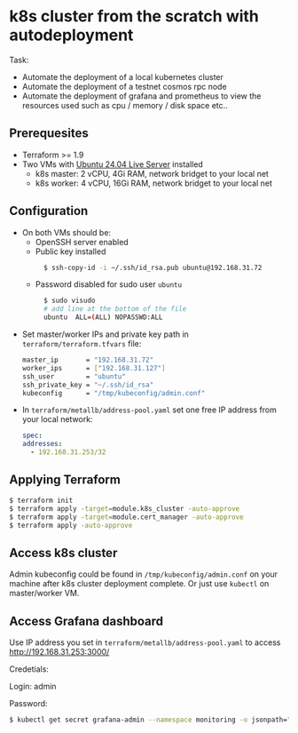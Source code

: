 # k8s cluster from the scratch with autodeployment

Task:

- Automate the deployment of a local kubernetes cluster
- Automate the deployment of a testnet cosmos rpc node
- Automate the deployment of grafana and prometheus to view the resources used such as cpu / memory / disk space etc..

## Prerequesites

- Terraform >= 1.9
- Two VMs with [Ubuntu 24.04 Live Server](https://releases.ubuntu.com/noble/ubuntu-24.04-live-server-amd64.iso) installed
  - k8s master: 2 vCPU, 4Gi RAM, network bridget to your local net
  - k8s worker: 4 vCPU, 16Gi RAM, network bridget to your local net

## Configuration

- On both VMs should be:
  - OpenSSH server enabled
  - Public key installed
    ```bash
      $ ssh-copy-id -i ~/.ssh/id_rsa.pub ubuntu@192.168.31.72
    ```
  - Password disabled for sudo user `ubuntu`
    ```bash
      $ sudo visudo
      # add line at the bottom of the file
      ubuntu  ALL=(ALL) NOPASSWD:ALL
    ```
- Set master/worker IPs and private key path in `terraform/terraform.tfvars` file:
  ```bash
  master_ip       = "192.168.31.72"
  worker_ips      = ["192.168.31.127"]
  ssh_user        = "ubuntu"
  ssh_private_key = "~/.ssh/id_rsa"
  kubeconfig      = "/tmp/kubeconfig/admin.conf"
  ```
- In `terraform/metallb/address-pool.yaml` set one free IP address from your local network:
  ```yaml
  spec:
  addresses:
    - 192.168.31.253/32
  ```

## Applying Terraform

```bash
$ terraform init
$ terraform apply -target=module.k8s_cluster -auto-approve
$ terraform apply -target=module.cert_manager -auto-approve
$ terraform apply -auto-approve
```

## Access k8s cluster

Admin kubeconfig could be found in `/tmp/kubeconfig/admin.conf` on your machine after k8s cluster deployment complete.
Or just use `kubectl` on master/worker VM.

## Access Grafana dashboard

Use IP address you set in `terraform/metallb/address-pool.yaml` to access http://192.168.31.253:3000/

Credetials:

Login: admin

Password:

```bash
$ kubectl get secret grafana-admin --namespace monitoring -o jsonpath="{.data.GF_SECURITY_ADMIN_PASSWORD}" --kubeconfig /tmp/kubeconfig/admin.conf | base64 -d
```
